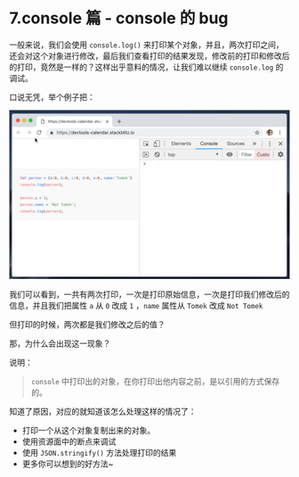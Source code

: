 # 7.console 篇 - console 的  bug

一般来说，我们会使用 `console.log()` 来打印某个对象，并且，两次打印之间，还会对这个对象进行修改，最后我们查看打印的结果发现，修改前的打印和修改后的打印，竟然是一样的？这样出乎意料的情况，让我们难以继续 `console.log` 的调试。

口说无凭，举个例子把：

![](./images/c2dda8b26e33c14f01a76fcdf1746247.png )

我们可以看到，一共有两次打印，一次是打印原始信息，一次是打印我们修改后的信息，并且我们把属性 `a` 从 `0` 改成 `1` ，`name` 属性从 `Tomek` 改成 `Not Tomek`

但打印的时候，两次都是我们修改之后的值？

那，为什么会出现这一现象？

说明：

> `console` 中打印出的对象，在你打印出他内容之前，是以引用的方式保存的。

知道了原因，对应的就知道该怎么处理这样的情况了：

- 打印一个从这个对象复制出来的对象。
- 使用资源面中的断点来调试
- 使用 `JSON.stringify()` 方法处理打印的结果
- 更多你可以想到的好方法~